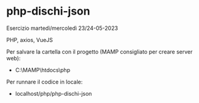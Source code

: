 # php-dischi-json

Esercizio martedì/mercoledì 23/24-05-2023

PHP, axios, VueJS

Per salvare la cartella con il progetto (MAMP consigliato per creare server web):
 - C:\MAMP\htdocs\php

Per runnare il codice in locale:
 - localhost/php/php-dischi-json


